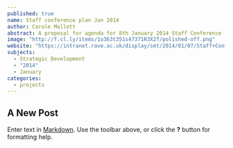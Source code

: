 ```yaml
---
published: true
name: Staff conference plan Jan 2014
author: Carole Mallett
abstract: A proposal for agenda for 8th January 2014 Staff Conference
image: "http://f.cl.ly/items/1o363t351s47371R3X2f/polished-off.png"
website: "https://intranet.rave.ac.uk/display/smt/2014/01/07/Staff+Conference+Agenda+8th+January+2014"
subjects: 
  - Strategic Development
  - "2014"
  - January
categories: 
  - projects
---
```


## A New Post

Enter text in [Markdown](http://daringfireball.net/projects/markdown/). Use the toolbar above, or click the **?** button for formatting help.